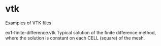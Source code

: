 # vtk
Examples of VTK files

ex1-finite-difference.vtk
    Typical solution of the finite difference method, where the solution is constant on each CELL (square) of the mesh.
